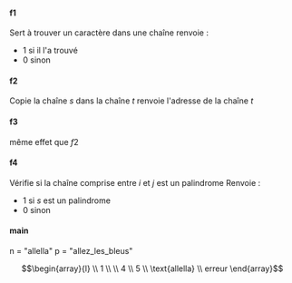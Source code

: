 #### f1
Sert à trouver un caractère dans une chaîne
renvoie : 
- $1$ si il l'a trouvé
- $0$ sinon

#### f2
Copie la chaîne $s$ dans la chaîne $t$
renvoie l'adresse de la chaîne $t$

#### f3
même effet que $f2$

#### f4
Vérifie si la chaîne comprise entre $i$ et $j$ est un palindrome
Renvoie : 
- $1$ si $s$ est un palindrome
- $0$ sinon

#### main
n = "allella"
p = "allez_les_bleus"


$$\begin{array}{l}
 \\
1 \\
 \\
4 \\
5 \\
\text{allella} \\
erreur
\end{array}$$